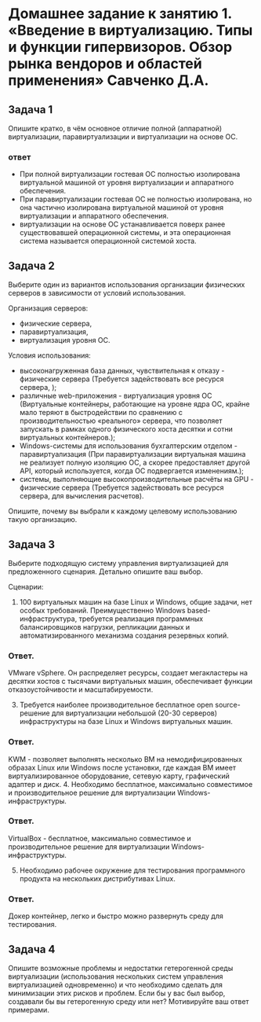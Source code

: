 
# Домашнее задание к занятию 1.  «Введение в виртуализацию. Типы и функции гипервизоров. Обзор рынка вендоров и областей применения» Савченко Д.А.


## Задача 1

Опишите кратко, в чём основное отличие полной (аппаратной) виртуализации, паравиртуализации и виртуализации на основе ОС.

### ответ

- При полной виртуализации гостевая ОС полностью изолирована виртуальной машиной от уровня виртуализации и аппаратного обеспечения.
- При паравиртуализации гостевая ОС не полностью изолирована, но она частично изолирована виртуальной машиной от уровня виртуализации и аппаратного обеспечения.
- виртуализации на основе ОС устанавливается поверх ранее существовавшей операционной системы, и эта операционная система называется операционной системой хоста.

## Задача 2

Выберите один из вариантов использования организации физических серверов в зависимости от условий использования.

Организация серверов:

- физические сервера,
- паравиртуализация,
- виртуализация уровня ОС.

Условия использования:

- высоконагруженная база данных, чувствительная к отказу - физические сервера (Требуется задействовать все ресурся сервера, );
- различные web-приложения - виртуализация уровня ОС (Виртуальные контейнеры, работающие на уровне ядра ОС, крайне мало теряют в быстродействии  по сравнению с производительностью «реального» сервера, что позволяет запускать в рамках одного физического хоста десятки и сотни виртуальных контейнеров.);
- Windows-системы для использования бухгалтерским отделом - паравиртуализация (При паравиртуализации виртуальная машина не реализует полную изоляцию ОС, а скорее предоставляет другой API, который используется, когда ОС подвергается изменениям.);
- системы, выполняющие высокопроизводительные расчёты на GPU - физические сервера (Требуется задействовать все ресурся сервера, для вычисления расчетов).

Опишите, почему вы выбрали к каждому целевому использованию такую организацию.

## Задача 3

Выберите подходящую систему управления виртуализацией для предложенного сценария. Детально опишите ваш выбор.

Сценарии:

1. 100 виртуальных машин на базе Linux и Windows, общие задачи, нет особых требований. Преимущественно Windows based-инфраструктура, требуется реализация программных балансировщиков нагрузки, репликации данных и автоматизированного механизма создания резервных копий.
 
### Ответ.

VMware vSphere.  Он распределяет ресурсы, создает мегакластеры на десятки хостов с тысячами виртуальных машин, обеспечивает функции отказоустойчивости и масштабируемости.

3. Требуется наиболее производительное бесплатное open source-решение для виртуализации небольшой (20-30 серверов) инфраструктуры на базе Linux и Windows виртуальных машин. 
 
### Ответ.

KWM - позволяет выполнять несколько ВМ на немодифицированных образах Linux или Windows после установки, где каждая ВМ имеет виртуализированное оборудование, сетевую карту, графический адаптер и диск.
4. Необходимо бесплатное, максимально совместимое и производительное решение для виртуализации Windows-инфраструктуры. 
 
### Ответ.

VirtualBox - бесплатное, максимально совместимое и производительное решение для виртуализации Windows-инфраструктуры.

5. Необходимо рабочее окружение для тестирования программного продукта на нескольких дистрибутивах Linux. 

### Ответ.

Докер контейнер, легко и быстро можно развернуть среду для тестирования.

## Задача 4

Опишите возможные проблемы и недостатки гетерогенной среды виртуализации (использования нескольких систем управления виртуализацией одновременно) и что необходимо сделать для минимизации этих рисков и проблем. Если бы у вас был выбор, создавали бы вы гетерогенную среду или нет? Мотивируйте ваш ответ примерами.


